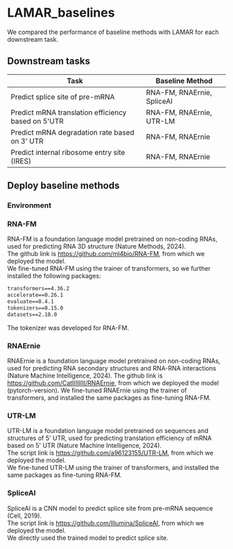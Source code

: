 # LAMAR_baselines
We compared the performance of baseline methods with LAMAR for each downstream task.  


## Downstream tasks
| Task                                                | Baseline Method                  |
| ----------------------------------------------      | -------------------------------- |
| Predict splice site of pre-mRNA                     | RNA-FM, RNAErnie, SpliceAI       |
| Predict mRNA translation efficiency based on 5'UTR  | RNA-FM, RNAErnie, UTR-LM         |
| Predict mRNA degradation rate based on 3' UTR       | RNA-FM, RNAErnie                 |
| Predict internal ribosome entry site (IRES)         | RNA-FM, RNAErnie                 |


## Deploy baseline methods

### Environment

### RNA-FM
RNA-FM is a foundation language model pretrained on non-coding RNAs, used for predicting RNA 3D structure (Nature Methods, 2024).  
The github link is https://github.com/ml4bio/RNA-FM, from which we deployed the model.  
We fine-tuned RNA-FM using the trainer of transformers, so we further installed the following packages:  
```txt
transformers==4.36.2  
accelerate==0.26.1  
evaluate==0.4.1  
tokenizers==0.15.0  
datasets==2.18.0  
```
The tokenizer was developed for RNA-FM.  

### RNAErnie
RNAErnie is a foundation language model pretrained on non-coding RNAs, used for predicting RNA secondary structures and RNA-RNA interactions (Nature Machine Intelligence, 2024).
The github link is https://github.com/CatIIIIIIII/RNAErnie, from which we deployed the model (pytorch-version).
We fine-tuned RNAErnie using the trainer of transformers, and installed the same packages as fine-tuning RNA-FM.

### UTR-LM
UTR-LM is a foundation language model pretrained on sequences and structures of 5' UTR, used for predicting translation efficiency of mRNA based on 5' UTR (Nature Machine Intelligence, 2024).  
The script link is https://github.com/a96123155/UTR-LM, from which we deployed the model.  
We fine-tuned UTR-LM using the trainer of transformers, and installed the same packages as fine-tuning RNA-FM.  

### SpliceAI
SpliceAI is a CNN model to predict splice site from pre-mRNA sequence (Cell, 2019).  
The script link is https://github.com/Illumina/SpliceAI, from which we deployed the model.  
We directly used the trained model to predict splice site.  
